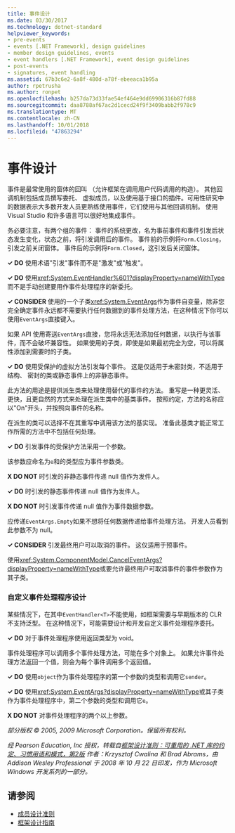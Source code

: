 ```yaml
---
title: 事件设计
ms.date: 03/30/2017
ms.technology: dotnet-standard
helpviewer_keywords:
- pre-events
- events [.NET Framework], design guidelines
- member design guidelines, events
- event handlers [.NET Framework], event design guidelines
- post-events
- signatures, event handling
ms.assetid: 67b3c6e2-6a8f-480d-a78f-ebeeaca1b95a
author: rpetrusha
ms.author: ronpet
ms.openlocfilehash: b257da73d33fae54ef464e9dd69906316b87fd88
ms.sourcegitcommit: daa8788af67ac2d1cecd24f9f3409babb2f978c9
ms.translationtype: MT
ms.contentlocale: zh-CN
ms.lasthandoff: 10/01/2018
ms.locfileid: "47863294"
---
```

# <a name="event-design"></a>事件设计
事件是最常使用的窗体的回叫 （允许框架在调用用户代码调用的构造）。 其他回调机制包括成员撰写委托、 虚拟成员，以及使用基于接口的插件。可用性研究中的数据表示大多数开发人员更熟练使用事件，它们使用与其他回调机制。 使用 Visual Studio 和许多语言可以很好地集成事件。  
  
 务必要注意，有两个组的事件： 事件的系统更改，名为事前事件和事件引发后状态发生变化，状态之前，将引发调用后的事件。 事件前的示例将`Form.Closing`，引发之前关闭窗体。 事件后的示例将`Form.Closed`，这引发后关闭窗体。  
  
 **✓ DO** 使用术语"引发"事件而不是"激发"或"触发"。  
  
 **✓ DO** 使用<xref:System.EventHandler%601?displayProperty=nameWithType>而不是手动创建要用作事件处理程序的新委托。  
  
 **✓ CONSIDER** 使用的一个子类<xref:System.EventArgs>作为事件自变量，除非您完全确定事件永远都不需要执行任何数据到的事件处理方法，在这种情况下你可以使用`EventArgs`直接键入。  
  
 如果 API 使用寄送`EventArgs`直接，您将永远无法添加任何数据，以执行与该事件，而不会破坏兼容性。 如果使用的子类，即使是如果最初完全为空，可以将属性添加到需要时的子类。  
  
 **✓ DO** 使用受保护的虚拟方法引发每个事件。 这是仅适用于未密封类，不适用于结构、 密封的类或静态事件上的非静态事件。  
  
 此方法的用途是提供派生类来处理使用替代的事件的方法。 重写是一种更灵活、 更快，且更自然的方式来处理在派生类中的基类事件。 按照约定，方法的名称应以"On"开头，并按照向事件的名称。  
  
 在派生的类可以选择不在其重写中调用该方法的基实现。 准备此基类才能正常工作所需的方法中不包括任何处理。  
  
 **✓ DO** 引发事件的受保护方法采用一个参数。  
  
 该参数应命名为`e`和的类型应为事件参数类。  
  
 **X DO NOT** 时引发的非静态事件传递 null 值作为发件人。  
  
 **✓ DO** 时引发的静态事件传递 null 值作为发件人。  
  
 **X DO NOT** 时引发事件传递 null 值作为事件数据参数。  
  
 应传递`EventArgs.Empty`如果不想将任何数据传递给事件处理方法。 开发人员看到此参数不为 null。  
  
 **✓ CONSIDER** 引发最终用户可以取消的事件。 这仅适用于预事件。  
  
 使用<xref:System.ComponentModel.CancelEventArgs?displayProperty=nameWithType>或要允许最终用户可取消事件的事件参数作为其子类。  
  
### <a name="custom-event-handler-design"></a>自定义事件处理程序设计  
 某些情况下，在其中`EventHandler<T>`不能使用，如框架需要与早期版本的 CLR 不支持泛型。 在这种情况下，可能需要设计和开发自定义事件处理程序委托。  
  
 **✓ DO** 对于事件处理程序使用返回类型为 void。  
  
 事件处理程序可以调用多个事件处理方法，可能在多个对象上。 如果允许事件处理方法返回一个值，则会为每个事件调用多个返回值。  
  
 **✓ DO** 使用`object`作为事件处理程序的第一个参数的类型和调用它`sender`。  
  
 **✓ DO** 使用<xref:System.EventArgs?displayProperty=nameWithType>或其子类作为事件处理程序中，第二个参数的类型和调用它`e`。  
  
 **X DO NOT** 对事件处理程序的两个以上参数。  
  
 *部分版权 © 2005, 2009 Microsoft Corporation。保留所有权利。*  
  
 *经 Pearson Education, Inc 授权，转载自[框架设计准则：可重用的 .NET 库的约定、习惯用语和模式，第2版](https://www.informit.com/store/framework-design-guidelines-conventions-idioms-and-9780321545619) 作者：Krzysztof Cwalina 和 Brad Abrams，由 Addison Wesley Professional 于 2008 年 10 月 22 日印发，作为 Microsoft Windows 开发系列的一部分。*  
  
## <a name="see-also"></a>请参阅

- [成员设计准则](../../../docs/standard/design-guidelines/member.md)  
- [框架设计指南](../../../docs/standard/design-guidelines/index.md)
